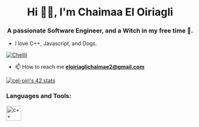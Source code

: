 <h1 align="center"> Hi  🧙‍♀️, I'm Chaimaa El Oiriagli </h1>
<h3 align="center"> A passionate Software Engineer, and a Witch in my free time 🤫.</h3>

* I love C++, Javascript, and Dogs.

<p align="left"> <a href="https://github.com/ryo-ma/github-profile-trophy"><img src="https://github-profile-trophy.vercel.app/?username=Chellii" alt="Chellii" /></a> </p>

- 📫 How to reach me **eloiriaglichaimae2@gmail.com**

<a href="https://profile.intra.42.fr/users/cel-oiri"><img src="https://badge.mediaplus.ma/darkblue/cel-oiri" alt="cel-oiri's 42 stats" /></a>
<h3 align="left">Languages and Tools:</h3>

<p align="left"> 
    <img src="https://logo-download.com/wp-content/data/images/svg/C++-logo.svg" alt="c++" width="40" height="40"/> 
   </p>
